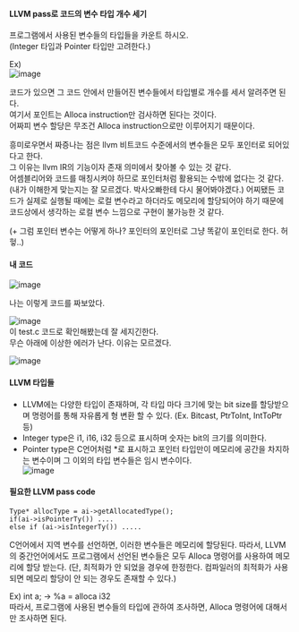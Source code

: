 #### LLVM pass로 코드의 변수 타입 개수 세기

프로그램에서 사용된 변수들의 타입들을 카운트 하시오.  
(Integer 타입과 Pointer 타입만 고려한다.)  

Ex)  
![image](https://user-images.githubusercontent.com/88612547/142771808-c4dd2e62-7a4a-4ec7-9fc4-ef76d363c2d7.png)  


코드가 있으면 그 코드 안에서 만들어진 변수들에서 타입별로 개수를 세서 알려주면 된다.  
여기서 포인트는 Alloca instruction만 검사하면 된다는 것이다.  
어짜피 변수 할당은 무조건 Alloca instruction으로만 이루어지기 때문이다.  

흥미로우면서 짜증나는 점은 llvm 비트코드 수준에서의 변수들은 모두 포인터로 되어있다고 한다.  
그 이유는 llvm IR의 기능이자 존재 의미에서 찾아볼 수 있는 것 같다.  
어셈블리어와 코드를 매칭시켜야 하므로 포인터처럼 활용되는 수밖에 없다는 것 같다.
(내가 이해한게 맞는지는 잘 모르겠다. 박사오빠한테 다시 물어봐야겠다.)
어찌됐든 코드가 실제로 실행될 때에는 로컬 변수라고 하더라도 메모리에 할당되어야 하기 때문에 코드상에서 생각하는 로컬 변수 느낌으로 
구현이 불가능한 것 같다.  

(+ 그럼 포인터 변수는 어떻게 하나? 포인터의 포인터로 그냥 똑같이 포인터로 한다. 허헣..)  


#### 내 코드
![image](https://user-images.githubusercontent.com/88612547/142774786-65dec5d5-b51f-4aae-aac7-c50259a0aef4.png)

나는 이렇게 코드를 짜보았다.   

![image](https://user-images.githubusercontent.com/88612547/142774798-d51606e2-46e5-4453-8bd2-ee9519ee75f6.png)  
이 test.c 코드로 확인해봤는데 잘 세지긴한다.  
무슨 아래에 이상한 에러가 난다. 이유는 모르겠다.  

![image](https://user-images.githubusercontent.com/88612547/142774856-5e58660c-b3eb-4ece-aa77-c83e7296eab0.png)


#### LLVM 타입들
- LLVM에는 다양한 타입이 존재하며, 각 타입 마다 크기에 맞는 bit size를 할당받으며 명령어를 통해 자유롭게 형 변환 할 수 있다. (Ex. Bitcast, PtrToInt, IntToPtr 등)
- Integer type은 i1, i16, i32 등으로 표시하며 숫자는 bit의 크기를 의미한다.
- Pointer type은 C언어처럼 \*로 표시하고 포인터 타입만이 메모리에 공간을 차지하는 변수이며 그 이외의 타입 변수들은 임시 변수이다.    
![image](https://user-images.githubusercontent.com/88612547/142772591-63366317-c43f-4096-80ed-933000e2d4a8.png)

#### 필요한 LLVM pass code
``` AllocaInst* ai = dyn_cast<AllocaInst>(&I);
Type* allocType = ai->getAllocatedType();
if(ai->isPointerTy()) ....
else if (ai->isIntegerTy()) .....
```  
C언어에서 지역 변수를 선언하면, 이러한 변수들은 메모리에 할당된다. 
따라서, LLVM의 중간언어에서도 프로그램에서 선언된 변수들은 모두 Alloca 명령어를 사용하여 메모리에 할당 받는다.
(단, 최적화가 안 되었을 경우에 한정한다. 컴파일러의 최적화가 사용되면 메모리 할당이 안 되는 경우도 존재할 수 있다.)  

Ex) int a; -> %a = alloca i32  
따라서, 프로그램에 사용된 변수들의 타입에 관하여 조사하면, Alloca 명령어에 대해서만 조사하면 된다.









